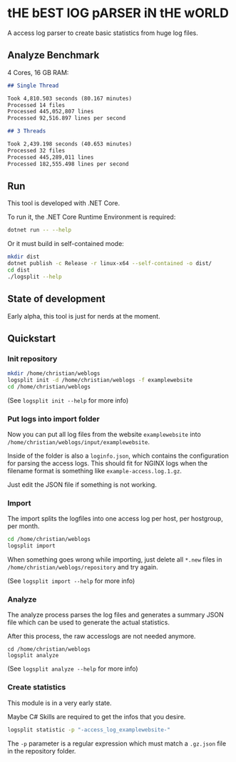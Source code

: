 # tHE bEST lOG pARSER iN tHE wORLD

A access log parser to create basic statistics from huge log files.

## Analyze Benchmark

4 Cores, 16 GB RAM:

```md
## Single Thread

Took 4,810.503 seconds (80.167 minutes)
Processed 14 files
Processed 445,052,807 lines
Processed 92,516.897 lines per second

## 3 Threads

Took 2,439.198 seconds (40.653 minutes)
Processed 32 files
Processed 445,289,011 lines
Processed 182,555.498 lines per second
```

## Run

This tool is developed with .NET Core.

To run it, the .NET Core Runtime Environment is required:

```sh
dotnet run -- --help
```

Or it must build in self-contained mode:

```sh
mkdir dist
dotnet publish -c Release -r linux-x64 --self-contained -o dist/
cd dist
./logsplit --help
```

## State of development

Early alpha, this tool is just for nerds at the moment.

## Quickstart

### Init repository

```sh
mkdir /home/christian/weblogs
logsplit init -d /home/christian/weblogs -f examplewebsite
cd /home/christian/weblogs
```

(See `logsplit init --help` for more info)

### Put logs into import folder

Now you can put all log files from the website
`examplewebsite` into `/home/christian/weblogs/input/examplewebsite`.

Inside of the folder is also a `loginfo.json`, which contains the configuration
for parsing the access logs. This should fit for NGINX logs when the filename
format is something like `example-access.log.1.gz`.

Just edit the JSON file if something is not working.

### Import

The import splits the logfiles into one access log per
host, per hostgroup, per month.

```sh
cd /home/christian/weblogs
logsplit import
```

When something goes wrong while importing, just delete all
`*.new` files in `/home/christian/weblogs/repository` and try again.

(See `logsplit import --help` for more info)

### Analyze

The analyze process parses the log files and generates a summary JSON
file which can be used to generate the actual statistics.

After this process, the raw accesslogs are not needed anymore.

```
cd /home/christian/weblogs
logsplit analyze
```

(See `logsplit analyze --help` for more info)

### Create statistics

This module is in a very early state.

Maybe C# Skills are required to get the infos that you desire.

```sh
logsplit statistic -p "-access_log_examplewebsite-"
```

The `-p` parameter is a regular expression which must match a `.gz.json`
file in the repository folder.

